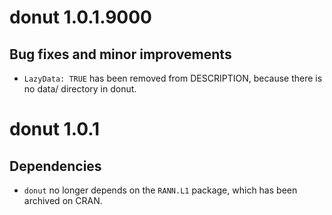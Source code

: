 # donut 1.0.1.9000

## Bug fixes and minor improvements

* `LazyData: TRUE` has been removed from DESCRIPTION, because there is no data/ directory in donut.

# donut 1.0.1

## Dependencies

* `donut` no longer depends on the `RANN.L1` package, which has been archived on CRAN.


